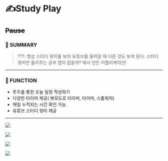 # ✍Study Play
 ~~Pause~~
 ---

### 🌈 SUMMARY

> ???: 항상 스터디 윗미를 보러 유튜브를 들어갈 때 다른 것도 보게 된다.
		스터디 윗미만 틀어주는 공부 앱이 없을까? 해서 만든 어플리케이션! 

---
        
### 🌈 FUNCTION
- 투두를 통한 오늘 일정 작성하기 
- 다양한 타이머 제공( 뽀모도로 타이머, 타이머, 스톱워치)
- 매일 누적되는 시간 확인 가능
- 유튜브 스터디 윗미 제공 
---
![](https://images.velog.io/images/jeongjaino/post/2abe6f05-4a1f-4144-9c67-adc6ca80fa4f/image.png)

![](https://images.velog.io/images/jeongjaino/post/b3343f12-43ff-454c-a3ec-b3b418149378/image.png)

![](https://images.velog.io/images/jeongjaino/post/3145446d-069c-4951-b879-5d17fcf1acc2/image.png)

![](https://images.velog.io/images/jeongjaino/post/09403a39-da2a-46be-ad32-5c9eaa8b7895/image.png)
